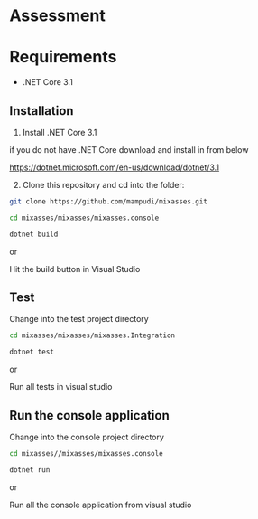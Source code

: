 # Assessment


# Requirements

* .NET Core 3.1

## Installation

1. Install .NET Core 3.1

if you do not have .NET Core download and install in from below

https://dotnet.microsoft.com/en-us/download/dotnet/3.1

2. Clone this repository and cd into the folder:

```bash
git clone https://github.com/mampudi/mixasses.git
```
```bash
cd mixasses/mixasses/mixasses.console
```
```bash
dotnet build
```
or

Hit the build button in Visual Studio

## Test
Change into the test project directory
```bash
cd mixasses/mixasses/mixasses.Integration
```
```bash
dotnet test
```
or

Run all tests in visual studio
## Run the console application
Change into the console project directory
```bash
cd mixasses//mixasses/mixasses.console
```
```bash
dotnet run
```
or

Run all the console application from visual studio
